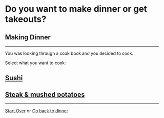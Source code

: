 # Do you want to make dinner or get takeouts?

## Making Dinner
---

You was looking through a cook book and you decided to cook.

Select what you want to cook:
## [Sushi](No-takeout-tonight.md)
## [Steak & mushed potatoes](yay-takeout-tonight.md)
---
[Start Over](../cooking-food.md)
or
[Go back to dinner](dinner.md)

